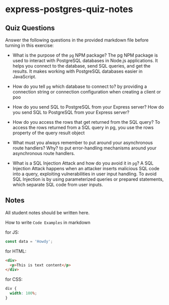 # express-postgres-quiz-notes

## Quiz Questions

Answer the following questions in the provided markdown file before turning in this exercise:

- What is the purpose of the `pg` NPM package?
  The pg NPM package is used to interact with PostgreSQL databases in Node.js applications. It helps you connect to the database, send SQL queries, and get the results. It makes working with PostgreSQL databases easier in JavaScript.

- How do you tell `pg` which database to connect to?
  by providing a connection string or connection configuration when creating a client or poo

- How do you send SQL to PostgreSQL from your Express server?
  How do you send SQL to PostgreSQL from your Express server?

- How do you access the rows that get returned from the SQL query?
  To access the rows returned from a SQL query in pg, you use the rows property of the query result object

- What must you always remember to put around your asynchronous route handlers? Why?
  to put error-handling mechanisms around your asynchronous route handlers.

- What is a SQL Injection Attack and how do you avoid it in `pg`?
  A SQL Injection Attack happens when an attacker inserts malicious SQL code into a query, exploiting vulnerabilities in user input handling. To avoid SQL Injection is by using parameterized queries or prepared statements, which separate SQL code from user inputs.

## Notes

All student notes should be written here.

How to write `Code Examples` in markdown

for JS:

```javascript
const data = 'Howdy';
```

for HTML:

```html
<div>
  <p>This is text content</p>
</div>
```

for CSS:

```css
div {
  width: 100%;
}
```
